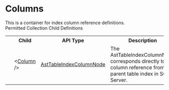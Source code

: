 # Columns

<div class="LanguageSummary"><div class ="SummaryItem">This is a container for index column reference definitions.</div></div><div class="SchemaBindingGroup"><div class="SchemaBindingGroupHeader">Permitted Collection Child Definitions</div><table id="SchemaBindingList" class="SchemaBindingList"><tbody><tr><th class="SchemaBindingIconColumnHeader">&nbsp;</th><th class="SchemaBindingNameColumnHeader">Child</th><th class="SchemaBindingTypeColumnHeader">API Type</th><th class="SchemaBindingSummaryColumnHeader">Description</th></tr><tr class="cd0"><td class="SchemaBindingIcon"><div class="NotRequired" /></td><td class="SchemaBindingName"><span class="punc">&lt;</span><a href=../api-reference/Varigence.Languages.Biml.Table.AstTableIndexColumnNode.html">Column</a><span class="punc"> /&gt;</span></td><td class="SchemaBindingType"><a href="Varigence.Languages.Biml.Table.AstTableIndexColumnNode.html">AstTableIndexColumnNode</a></td><td class="SchemaBindingSummary">The AstTableIndexColumnNode corresponds directly to a column reference from a parent table index in SQL Server.</td></tr></tbody></table></div>